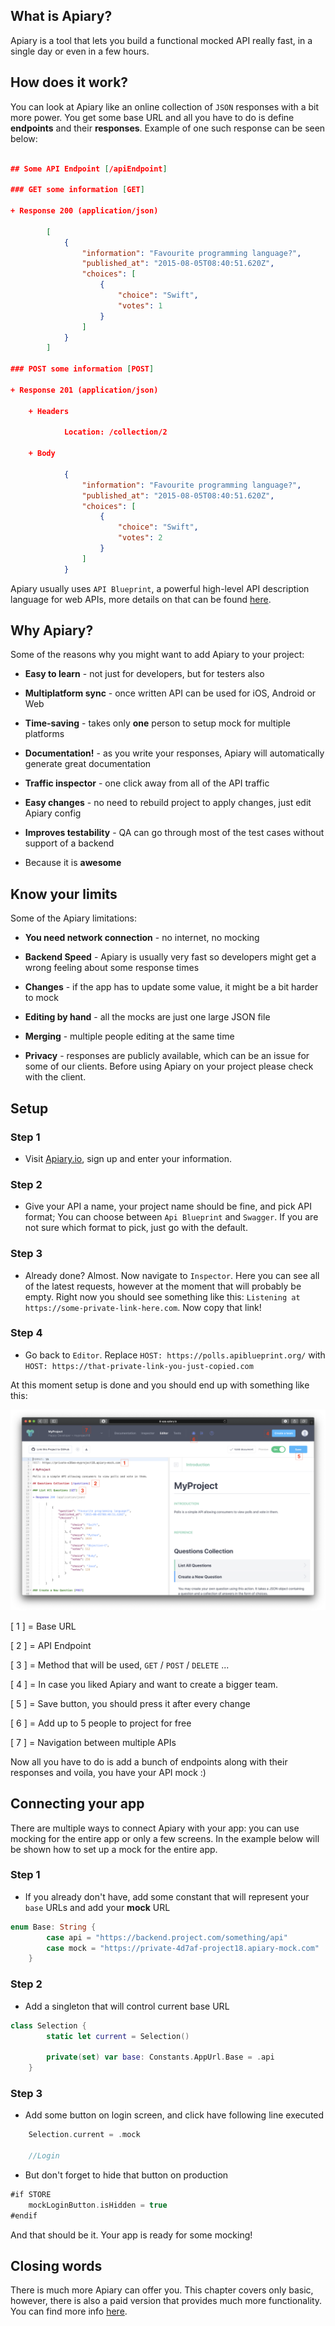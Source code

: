 ## What is Apiary? 

Apiary is a tool that lets you build a functional mocked API really fast, in a single day or even in a few hours.

## How does it work?

You can look at Apiary like an online collection of `JSON` responses with a bit more power. You get some base URL and all you have to do is define **endpoints** and their **responses**. Example of one such response can be seen below:

```json

## Some API Endpoint [/apiEndpoint]

### GET some information [GET]

+ Response 200 (application/json)

        [
            {
                "information": "Favourite programming language?",
                "published_at": "2015-08-05T08:40:51.620Z",
                "choices": [
                    {
                        "choice": "Swift",
                        "votes": 1
                    }
                ]
            }
        ]

### POST some information [POST]

+ Response 201 (application/json)

    + Headers

            Location: /collection/2

    + Body

            {
                "information": "Favourite programming language?",
                "published_at": "2015-08-05T08:40:51.620Z",
                "choices": [
                    {
                        "choice": "Swift",
                        "votes": 2
                    } 
                ]
            }

```
Apiary usually uses `API Blueprint`, a powerful high-level API description language for web APIs, more details on that can be found [here](https://apiblueprint.org).

## Why Apiary?

Some of the reasons why you might want to add Apiary to your project: 

* **Easy to learn** - not just for developers, but for testers also

* **Multiplatform sync** - once written API can be used for iOS, Android or Web 

* **Time-saving** - takes only **one** person to setup mock for multiple platforms

* **Documentation!** - as you write your responses, Apiary will automatically generate great documentation

* **Traffic inspector** - one click away from all of the API traffic

* **Easy changes** - no need to rebuild project to apply changes, just edit Apiary config

* **Improves testability** - QA can go through most of the test cases without support of a backend

* Because it is **awesome**

## Know your limits

Some of the Apiary limitations:

* **You need network connection** - no internet, no mocking

* **Backend Speed** - Apiary is usually very fast so developers might get a wrong feeling about some response times

* **Changes** - if the app has to update some value, it might be a bit harder to mock

* **Editing by hand** - all the mocks are just one large JSON file

* **Merging** - multiple people editing at the same time

* **Privacy** - responses are publicly available, which can be an issue for some of our clients. Before using Apiary on your project please check with the client.

## Setup

### Step 1 

* Visit [Apiary.io](https://apiary.io), sign up and enter your information.

### Step 2

* Give your API a name, your project name should be fine, and pick API format; You can choose between `Api Blueprint` and `Swagger`. If you are not sure which format to pick, just go with the default.

### Step 3

* Already done? Almost. Now navigate to `Inspector`. Here you can see all of the latest requests, however at the moment that will probably be empty. Right now you should see something like this: `Listening at https://some-private-link-here.com`. Now copy that link!

### Step 4

* Go back to `Editor`. Replace `HOST: https://polls.apiblueprint.org/` with `HOST: https://that-private-link-you-just-copied.com`

At this moment setup is done and you should end up with something like this:
 
![Editor][image-1]

[ 1 ] = Base URL

[ 2 ] = API Endpoint

[ 3 ] = Method that will be used, `GET` / `POST` / `DELETE` ...

[ 4 ] = In case you liked Apiary and want to create a bigger team.

[ 5 ] = Save button, you should press it after every change

[ 6 ] = Add up to 5 people to project for free

[ 7 ] = Navigation between multiple APIs

Now all you have to do is add a bunch of endpoints along with their responses and voila, you have your API mock :)

## Connecting your app

There are multiple ways to connect Apiary with your app: you can use mocking for the entire app or only a few screens. In the example below will be shown how to set up a mock for the entire app.

### Step 1

* If you already don't have, add some constant that will represent your `base` URLs and add your **mock** URL

```swift
enum Base: String { 
        case api = "https://backend.project.com/something/api" 
        case mock = "https://private-4d7af-project18.apiary-mock.com" 
    }
```

### Step 2

* Add a singleton that will control current base URL 

```swift
class Selection {
        static let current = Selection()
        
        private(set) var base: Constants.AppUrl.Base = .api 
    }
```

### Step 3

* Add some button on login screen, and click have following line executed

```swift
    Selection.current = .mock

    //Login
```
* But don't forget to hide that button on production

```swift
#if STORE 
    mockLoginButton.isHidden = true
#endif
```

And that should be it. Your app is ready for some mocking!

## Closing words

There is much more Apiary can offer you. This chapter covers only basic, however, there is also a paid version that provides much more functionality. You can find more info [here](https://apiary.io/how-apiary-works).

[image-1]: /img/iOS-apiary-editor.png
